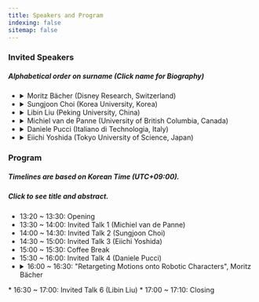 ```yaml
---
title: Speakers and Program
indexing: false
sitemap: false
---
```

### Invited Speakers

##### Alphabetical order on surname (Click name for Biography)   
  * <Details><summary>Moritz Bächer (Disney Research, Switzerland)</summary><table width="100%"><tr><td width="25%"> <img src="../assets/images/moritz_baecher.jpeg" alt= "" width="300" style="vertical-align: left;"></td><td width="5%"></td><td width="70%" style="vertical-align: left; font-size: 75%;"> Moritz Bächer is the Associate Lab Director of Disney Research at Walt Disney Imagineering, where he leads a strategic program focusing on the development of novel model- and learning-based tools for the design and control of believable robotic characters. His core expertise is the optimal design and control of both soft and rigid systems, using a combination of differentiable simulation and reinforcement learning. Prior to joining Disney, he received his Ph.D. from the Harvard School of Engineering and Applied Sciences and his master’s degree from ETH Zurich.</td></tr></table></Details>

  * <Details><summary>Sungjoon Choi (Korea University, Korea)</summary><table width="100%"><tr><td width="25%"> <img src="../assets/images/sungjoon_choi.png" alt= "" width="300" style="vertical-align: left;"></td><td width="5%"></td><td width="70%" style="vertical-align: left; font-size: 75%;">Sungjoon Choi is presently an assistant professor at Korea University in the Department of Artificial Intelligence. He received Ph.D. in Electrical and Computer Engineering from Seoul National University (2018) and a B.S. degree in Electrical Engineering and Computer Science from Seoul National University (2012). Dr. Choi was a postdoc at Disney Research  Los Angeles, focussing on applying machine learning methods in robotics. Before joining Disney Research, he was a research scientist at Kakao Brain in Korea. His research interests include sample-efficient reinforcement learning and human-robot interaction, and received Best Conference Paper Finalist Award at the 2016 IEEE International Conference on Robotics and Automation (ICRA). </td></tr></table></Details>

  * <Details><summary>Libin Liu (Peking University, China)</summary>Biography</Details>

  * <Details><summary>Michiel van de Panne (University of British Columbia, Canada)</summary>Biography</Details>

  * <Details><summary>Daniele Pucci (Italiano di Technologia, Italy)</summary>Biography</Details>

  * <Details><summary>Eiichi Yoshida (Tokyo University of Science, Japan)</summary>Biography</Details>
  
  
### Program
##### Timelines are based on Korean Time (UTC+09:00).
##### Click to see title and abstract.
  * 13:20 ~ 13:30: Opening
  * 13:30 ~ 14:00: Invited Talk 1 (Michiel van de Panne)
  * 14:00 ~ 14:30: Invited Talk 2 (Sungjoon Choi)
  * 14:30 ~ 15:00: Invited Talk 3 (Eiichi Yoshida)
  * 15:00 ~ 15:30: Coffee Break
  * 15:30 ~ 16:00: Invited Talk 4 (Daniele Pucci)
  * <Details><summary>16:00 ~ 16:30: "Retargeting Motions onto Robotic Characters", Moritz Bächer</summary> Abstract: Legged robots or fixed-base robotic characters are built to perform highly dynamic motions. However, it remains challenging to retarget expressive motions onto these complex systems. In this talk, I will first discuss a versatile inverse kinematics to retarget artist-specified motion onto robotic systems with kinematic loops. I will then talk about a differentiable flexible multibody dynamics that enables us to retarget motions onto soft and lightweight robotic characters while suppressing vibrations. Finally, I will discuss a technique that permits the retargeting of motion capture data onto legged systems with a novel differentiable optimal control technique, accounting for differences in proportions and mass distribution of the source of input motion and the robot.

  </Details>
  * 16:30 ~ 17:00: Invited Talk 6 (Libin Liu)
  * 17:00 ~ 17:10: Closing



<!-- 
### Program 
<table width="100%">
  <tr>
    <td width="30%" style="text-align: center; vertical-align: left;"> <b>Korean Time (UTC+09:00)</b></td>
    <td width="70%" style="text-align: center; vertical-align: left;"> <b>Schedule</b></td>
  </tr>  
  <tr>
    <td width="30%" style="text-align: center; vertical-align: left;"> 13:20 ~ 13:30 </td>
    <td width="70%" style="text-align: center; vertical-align: left;"> Opening </td>
  </tr> 
  <tr>
    <td width="30%" style="text-align: center; vertical-align: left;"> 13:30 ~ 14:00 </td>
    <td width="70%" style="text-align: center; vertical-align: left;">

[Invited Talk 1 (Michiel van de Panne)](#invited-talk-1-michiel-van-de-panne)

  </td>
  </tr> 
  <tr>
    <td width="30%" style="text-align: center; vertical-align: left;"> 14:00 ~ 14:30 </td>
    <td width="70%" style="text-align: center; vertical-align: left;"> Invited Talk 2 (Sungjoon Choi) </td>
  </tr> 
  <tr>
    <td width="30%" style="text-align: center; vertical-align: left;"> 14:30 ~ 15:00 </td>
    <td width="70%" style="text-align: center; vertical-align: left;"> Invited Talk 3 (Eiichi Yoshida) </td>
  </tr>
  <tr>
    <td width="30%" style="text-align: center; vertical-align: left;"> 15:00 ~ 15:30 </td>
    <td width="70%" style="text-align: center; vertical-align: left;"> Coffee Break and Poster Session </td>
  </tr>
  <tr>
    <td width="30%" style="text-align: center; vertical-align: left;"> 15:30 ~ 16:00 </td>
    <td width="70%" style="text-align: center; vertical-align: left;"> Invited Talk 4 (Daniele Pucci) </td>
  </tr>
  <tr>
    <td width="30%" style="text-align: center; vertical-align: left;"> 16:00 ~ 16:30 </td>
    <td width="70%" style="text-align: center; vertical-align: left;">
    Invited Talk 5 (Moritz Bächer)
    </td>
  </tr>
  <tr>
    <td width="30%" style="text-align: center; vertical-align: left;"> 16:30 ~ 17:00 </td>
    <td width="70%" style="text-align: center; vertical-align: left;"> Invited Talk 6 (Libin Liu) </td>
  </tr>
  <tr>
    <td width="50%" style="text-align: center; vertical-align: left;"> 17:00 ~ 17:10 </td>
    <td width="50%" style="text-align: center; vertical-align: left;"> Closing </td>
  </tr>
</table>

### Abstract 
##### Invited Talk 1 (Michiel van de Panne)

##### Invited Talk 2 (Sungjoon Choi)

##### Invited Talk 3 (Eiichi Yoshida)

##### Invited Talk 4 (Daniele Pucci)

##### Invited Talk 5 (Moritz Bächer)

##### Invited Talk 6 (Libin Liu) -->